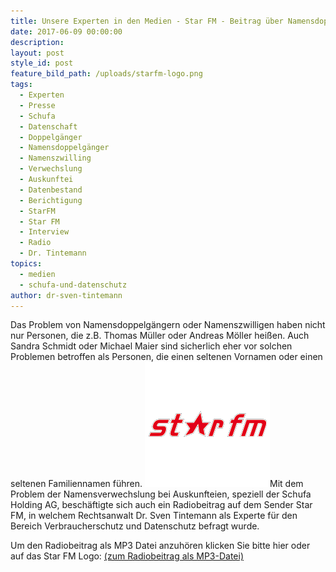 ```yaml
---
title: Unsere Experten in den Medien - Star FM - Beitrag über Namensdoppelgänger und Schufa
date: 2017-06-09 00:00:00
description:
layout: post
style_id: post
feature_bild_path: /uploads/starfm-logo.png
tags:
  - Experten
  - Presse
  - Schufa
  - Datenschaft
  - Doppelgänger
  - Namensdoppelgänger
  - Namenszwilling
  - Verwechslung
  - Auskunftei
  - Datenbestand
  - Berichtigung
  - StarFM
  - Star FM
  - Interview
  - Radio
  - Dr. Tintemann
topics:
  - medien
  - schufa-und-datenschutz
author: dr-sven-tintemann
---
```



Das Problem von Namensdoppelgängern oder Namenszwilligen haben nicht nur Personen, die z.B. Thomas Müller oder Andreas Möller heißen. Auch Sandra Schmidt oder Michael Maier sind sicherlich eher vor solchen Problemen betroffen als Personen, die einen seltenen Vornamen oder einen seltenen Familiennamen führen. [![Star FM Logo - Fremde Marke](/uploads/versions/starfm-logo---x----200-200x---.png)](http://tintemann.de/wp-content/uploads/2014/08/StarFM-Dokumentation.mp3)Mit dem Problem der Namensverwechslung bei Auskunfteien, speziell der Schufa Holding AG, beschäftigte sich auch ein Radiobeitrag auf dem Sender Star FM, in welchem Rechtsanwalt Dr. Sven Tintemann als Experte für den Bereich Verbraucherschutz und Datenschutz befragt wurde.

Um den Radiobeitrag als MP3 Datei anzuhören klicken Sie bitte hier oder auf das Star FM Logo: [(zum Radiobeitrag als MP3-Datei)](http://tintemann.de/wp-content/uploads/2014/08/StarFM-Dokumentation.mp3)